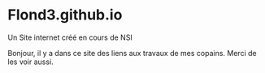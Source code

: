 # Flond3.github.io
Un Site internet créé en cours de NSI

Bonjour, il y a dans ce site des liens aux travaux de mes copains. Merci de les voir aussi.
